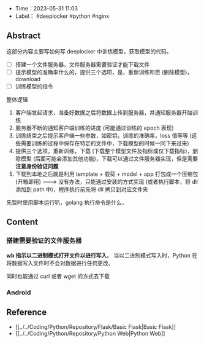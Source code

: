 - Time：2023-05-31 11:03
- Label： #deeplocker #python #nginx

## Abstract

这部分内容主要写如何写 deeplocker 中训练模型，获取模型的代码。

- [ ] 搭建一个文件服务器，文件服务器需要验证才能下载文件
- [ ] 提示模型的准确率什么的，提供三个选项，是，重新训练和否 (删除模型)，download
- [ ] 训练模型的指令

整体逻辑

1. 客户端发起请求，准备好数据之后将数据上传到服务器，并通知服务器开始训练
2. 服务器不断的通知客户端训练的进度 (可能通过训练的 epoch 表现)
3. 训练结束之后提示客户端一些参数，如密钥，训练的准确率，loss 值等等 (这些需要训练的过程中保存在特定的文件中，下载模型的时候一同下来过来)
4. 提供三个选项，重新训练，下载 (下载整个模型文件及指标或仅下载指标)，删除模型 (后面可能会添加其他功能)，下载可以通过文件服务器实现，但是需要**注意身份验证问题**
5. 下载到本地之后就是利用 template + 载荷 + model + app 打包成一个压缩包 (开箱即用) ---> 没有办法，只能通过安装的方式实现 (或者执行脚本，将 dll 添加到 path 中)，程序执行前先将 dll 拷贝到对应文件夹

先暂时使用脚本运行叭，golang 执行命令是什么，

## Content

### 搭建需要验证的文件服务器

**wb 指示以二进制模式打开文件以进行写入**。 当以二进制模式写入时，Python 在将数据写入文件时不会对数据进行任何更改。

同时也能通过 curl 或者 wget 的方式去下载

### Android

## Reference

- [[../../Coding/Python/Repository/Flask/Basic Flask|Basic Flask]]
- [[../../Coding/Python/Repository/Python Web|Python Web]]
